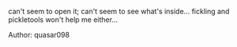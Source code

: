 can't seem to open it; can't seem to see what's inside... fickling and pickletools won't help me either...

Author: quasar098
